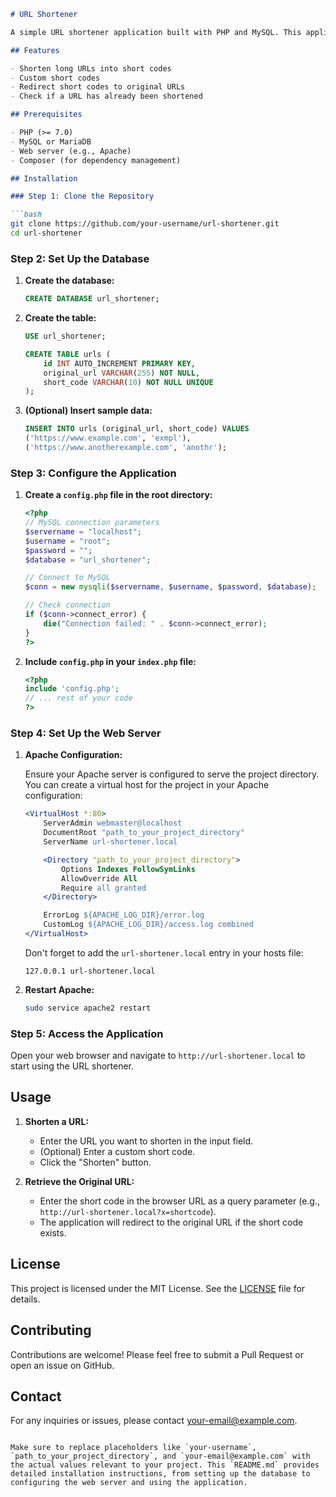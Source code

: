```markdown
# URL Shortener

A simple URL shortener application built with PHP and MySQL. This application allows users to shorten URLs and retrieve the original URLs using short codes.

## Features

- Shorten long URLs into short codes
- Custom short codes
- Redirect short codes to original URLs
- Check if a URL has already been shortened

## Prerequisites

- PHP (>= 7.0)
- MySQL or MariaDB
- Web server (e.g., Apache)
- Composer (for dependency management)

## Installation

### Step 1: Clone the Repository

```bash
git clone https://github.com/your-username/url-shortener.git
cd url-shortener
```

### Step 2: Set Up the Database

1. **Create the database:**

    ```sql
    CREATE DATABASE url_shortener;
    ```

2. **Create the table:**

    ```sql
    USE url_shortener;

    CREATE TABLE urls (
        id INT AUTO_INCREMENT PRIMARY KEY,
        original_url VARCHAR(255) NOT NULL,
        short_code VARCHAR(10) NOT NULL UNIQUE
    );
    ```

3. **(Optional) Insert sample data:**

    ```sql
    INSERT INTO urls (original_url, short_code) VALUES
    ('https://www.example.com', 'exmpl'),
    ('https://www.anotherexample.com', 'anothr');
    ```

### Step 3: Configure the Application

1. **Create a `config.php` file in the root directory:**

    ```php
    <?php
    // MySQL connection parameters
    $servername = "localhost";
    $username = "root";
    $password = "";
    $database = "url_shortener";

    // Connect to MySQL
    $conn = new mysqli($servername, $username, $password, $database);

    // Check connection
    if ($conn->connect_error) {
        die("Connection failed: " . $conn->connect_error);
    }
    ?>
    ```

2. **Include `config.php` in your `index.php` file:**

    ```php
    <?php
    include 'config.php';
    // ... rest of your code
    ?>
    ```

### Step 4: Set Up the Web Server

1. **Apache Configuration:**

    Ensure your Apache server is configured to serve the project directory. You can create a virtual host for the project in your Apache configuration:

    ```apache
    <VirtualHost *:80>
        ServerAdmin webmaster@localhost
        DocumentRoot "path_to_your_project_directory"
        ServerName url-shortener.local

        <Directory "path_to_your_project_directory">
            Options Indexes FollowSymLinks
            AllowOverride All
            Require all granted
        </Directory>

        ErrorLog ${APACHE_LOG_DIR}/error.log
        CustomLog ${APACHE_LOG_DIR}/access.log combined
    </VirtualHost>
    ```

    Don't forget to add the `url-shortener.local` entry in your hosts file:

    ```plaintext
    127.0.0.1 url-shortener.local
    ```

2. **Restart Apache:**

    ```bash
    sudo service apache2 restart
    ```

### Step 5: Access the Application

Open your web browser and navigate to `http://url-shortener.local` to start using the URL shortener.

## Usage

1. **Shorten a URL:**

    - Enter the URL you want to shorten in the input field.
    - (Optional) Enter a custom short code.
    - Click the "Shorten" button.

2. **Retrieve the Original URL:**

    - Enter the short code in the browser URL as a query parameter (e.g., `http://url-shortener.local?x=shortcode`).
    - The application will redirect to the original URL if the short code exists.

## License

This project is licensed under the MIT License. See the [LICENSE](LICENSE) file for details.

## Contributing

Contributions are welcome! Please feel free to submit a Pull Request or open an issue on GitHub.

## Contact

For any inquiries or issues, please contact [your-email@example.com](mailto:your-email@example.com).

```

Make sure to replace placeholders like `your-username`, `path_to_your_project_directory`, and `your-email@example.com` with the actual values relevant to your project. This `README.md` provides detailed installation instructions, from setting up the database to configuring the web server and using the application.